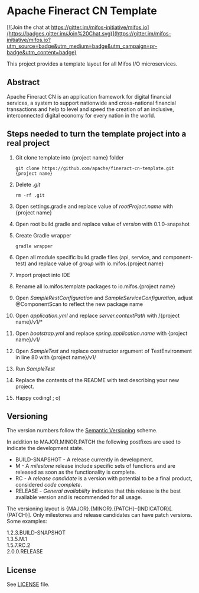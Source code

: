 # Apache Fineract CN Template

[![Join the chat at https://gitter.im/mifos-initiative/mifos.io](https://badges.gitter.im/Join%20Chat.svg)](https://gitter.im/mifos-initiative/mifos.io?utm_source=badge&utm_medium=badge&utm_campaign=pr-badge&utm_content=badge)

This project provides a template layout for all Mifos I/O microservices.

## Abstract
Apache Fineract CN is an application framework for digital financial services, a system to support nationwide and cross-national financial transactions and help to level and speed the creation of an inclusive, interconnected digital economy for every nation in the world.

## Steps needed to turn the template project into a real project

1.  Git clone template into {project name} folder

        git clone https://github.com/apache/fineract-cn-template.git {project name}

2.  Delete _.git_

        rm -rf .git
    
3.  Open settings.gradle and replace value of _rootProject.name_ with {project name}

4.  Open root build.gradle and replace value of _version_ with 0.1.0-snapshot

6.  Create Gradle wrapper

        gradle wrapper

6.  Open all module specific build.gradle files (api, service, and component-test) and replace value of _group_ with io.mifos.{project name}

7.  Import project into IDE

8.  Rename all io.mifos.template packages to io.mifos.{project name}

9.  Open _SampleRestConfiguration_ and _SampleServiceConfiguration_, adjust @ComponentScan to reflect the new package name

10. Open _application.yml_ and replace _server.contextPath_ with /{project name}/v1/*

11. Open _bootstrap.yml_ and replace _spring.application.name_ with {project name}/v1/

12. Open _SampleTest_ and replace constructor argument of TestEnvironment in line 80 with {project name}/v1/

13. Run _SampleTest_

14. Replace the contents of the README with text describing your new project.

15. Happy coding! ; o) 

## Versioning
The version numbers follow the [Semantic Versioning](http://semver.org/) scheme.

In addition to MAJOR.MINOR.PATCH the following postfixes are used to indicate the development state.

* BUILD-SNAPSHOT - A release currently in development. 
* M - A _milestone_ release include specific sets of functions and are released as soon as the functionality is complete.
* RC - A _release candidate_ is a version with potential to be a final product, considered _code complete_.
* RELEASE - _General availability_ indicates that this release is the best available version and is recommended for all usage.

The versioning layout is {MAJOR}.{MINOR}.{PATCH}-{INDICATOR}[.{PATCH}]. Only milestones and release candidates can  have patch versions. Some examples:

1.2.3.BUILD-SNAPSHOT  
1.3.5.M.1  
1.5.7.RC.2  
2.0.0.RELEASE

## License
See [LICENSE](LICENSE) file.
